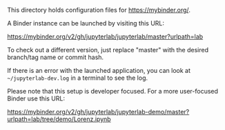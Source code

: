 This directory holds configuration files for https://mybinder.org/.

A Binder instance can be launched by visiting this URL:

https://mybinder.org/v2/gh/jupyterlab/jupyterlab/master?urlpath=lab

To check out a different version, just replace "master" with the desired
branch/tag name or commit hash.

If there is an error with the launched application, you can look at 
`~/jupyterlab-dev.log` in a terminal to see the log.

Please note that this setup is developer focused.
For a more user-focused Binder use this URL:

https://mybinder.org/v2/gh/jupyterlab/jupyterlab-demo/master?urlpath=lab/tree/demo/Lorenz.ipynb
